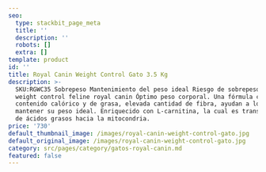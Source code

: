 ```yaml
---
seo:
  type: stackbit_page_meta
  title: ''
  description: ''
  robots: []
  extra: []
template: product
id: ''
title: Royal Canin Weight Control Gato 3.5 Kg
description: >-
  SKU:RGWC35 Sobrepeso Mantenimiento del peso ideal Riesgo de sobrepeso 8 KG
  weight control feline royal canin Óptimo peso corporal. Una fórmula con bajo
  contenido calórico y de grasa, elevada cantidad de fibra, ayudan a los gatos a
  mantener su peso ideal. Enriquecido con L-carnitina, la cual es transportador
  de ácidos grasos hacia la mitocondria.
price: '730'
default_thumbnail_image: /images/royal-canin-weight-control-gato.jpg
default_original_image: /images/royal-canin-weight-control-gato.jpg
category: src/pages/category/gatos-royal-canin.md
featured: false
---
```

